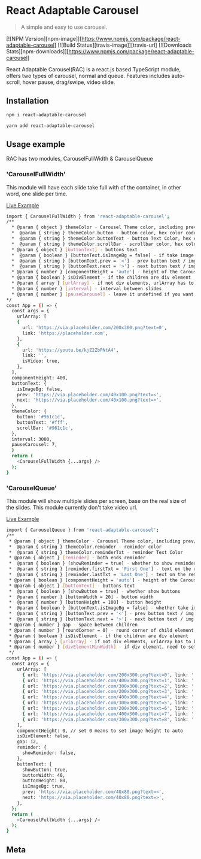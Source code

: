 # React Adaptable Carousel
> A simple and easy to use carousel.

[![NPM Version][npm-image]][https://www.npmjs.com/package/react-adaptable-carousel]
[![Build Status][travis-image]][travis-url]
[![Downloads Stats][npm-downloads]][https://www.npmjs.com/package/react-adaptable-carousel]

React Adaptable Carousel(RAC) is a react.js based TypeScript module, offers two types of carousel, normal and queue. Features includes auto-scroll, hover pause, drag/swipe, video slide.

## Installation

```sh
npm i react-adaptable-carousel
```
```sh
yarn add react-adaptable-carousel
```

## Usage example

RAC has two modules, CarouselFullWidth & CarouselQueue

### 'CarouselFullWidth'

This module will have each slide take full with of the container, in other word, one slide per time.

[Live Example](https://www.yaow.me/react-adaptable-carousel/?path=/story/carouselfullwidth--default)

```sh
import { CarouselFullWidth } from 'react-adaptable-carousel';
/**
  * @param { object } themeColor - Carousel Theme color, including prev/next buttons and scroll bar
  *  @param { string } themeColor.button - button color, hex color code
  *  @param { string } themeColor.buttonText - button Text Color, hex color code
  *  @param { string } themeColor.scrollBar - scrollbar color, hex color code
  * @param { object } [buttonText] - buttons text
  *  @param { boolean } [buttonText.isImageBg = false] - if take image as background, image size should be 40 x 100
  *  @param { string } [buttonText.prev = '<'] - prev button text / img src
  *  @param { string } [buttonText.next = '>'] - next button text / img src
  * @param { number } [componentHeight = 'auto'] - height of the Carousel,
  * @param { boolean } isDivElement - if the children are div element
  * @param { array } [urlArray] - if not div elements, urlArray has to be set
  * @param { number } [interval] - interval between slides
  * @param { number } [pauseCarousel] - leave it undefined if you want auto move, set to a number to pause on certain index
*/
const App = () => {
  const args = {
    urlArray: [
    {
      url: 'https://via.placeholder.com/200x300.png?text=0',
      link: 'https://placeholder.com',
    },
    {
      url: 'https://youtu.be/kjZ2ZbPNtA4',
      link: '',
      isVideo: true,
    },
  ],
  componentHeight: 400,
  buttonText: {
    isImageBg: false,
    prev: 'https://via.placeholder.com/40x100.png?text=<',
    next: 'https://via.placeholder.com/40x100.png?text=>',
  },
  themeColor: {
    button: '#961c1c',
    buttonText: '#fff',
    scrollBar: '#961c1c',
  },
  interval: 3000,
  pauseCarousel: 7,
  }
  return (
    <CarouselFullWidth {...args} />
  );
}
```
### 'CarouselQueue'

This module will show multiple slides per screen, base on the real size of the slides. This module currently don't take video url.

[Live Example](https://www.yaow.me/react-adaptable-carousel/?path=/story/carousel-queue--auto-height)

```sh
import { CarouselQueue } from 'react-adaptable-carousel';
/**
 * @param { object } themeColor - Carousel Theme color, including prev/next buttons and scroll bar
 *  @param { string } themeColor.reminder - reminder color
 *  @param { string } themeColor.reminderTxt - reminder Text Color
 * @param { object } [reminder] - both ends reminder
 *  @param { boolean } [showReminder = true] - whether to show reminder
 *  @param { string } [reminder.firstTxt = 'First One'] - text on the reminder for first one, default first one
 *  @param { string } [reminder.lastTxt = 'Last One'] - text on the reminder for last one, default last one
 * @param { boolean } [componentHeight = 'auto'] - height of the Carousel,
 * @param { object } [buttonText] - buttons text
 *  @param { boolean } [showButton = true] - whether show buttons
 *  @param { number } [buttonWidth = 20] - button width
 *  @param { number } [buttonHeight = 100] - button height
 *  @param { boolean } [buttonText.isImageBg = false] - whether take image as background, image size should be 40 x 100
 *  @param { string } [buttonText.prev = '<'] - prev button text / img src
 *  @param { string } [buttonText.next = '>'] - next button text / img src
 * @param { number } gap - space between children
 * @param { number } [roundCorner = 0] - round corner of child element
 * @param { boolean } isDivElement - if the children are div element
 * @param { array } [urlArray] - if not div elements, urlArray has to be set
 * @param { number } [divElementMinWidth] - if div element, need to set divElementMinWidth
 */
const App = () => {
  const args = {
    urlArray: [
      { url: 'https://via.placeholder.com/200x300.png?text=0', link: '' },
      { url: 'https://via.placeholder.com/400x300.png?text=1', link: '' },
      { url: 'https://via.placeholder.com/300x300.png?text=2', link: '' },
      { url: 'https://via.placeholder.com/200x300.png?text=3', link: '' },
      { url: 'https://via.placeholder.com/400x300.png?text=4', link: '' },
      { url: 'https://via.placeholder.com/300x300.png?text=5', link: '' },
      { url: 'https://via.placeholder.com/200x300.png?text=6', link: '' },
      { url: 'https://via.placeholder.com/400x300.png?text=7', link: '' },
      { url: 'https://via.placeholder.com/300x300.png?text=8', link: '' },
    ],
    componentHeight: 0, // set 0 means to set image height to auto
    isDivElement: false,
    gap: 12,
    reminder: {
      showReminder: false,
    },
    buttonText: {
      showButton: true,
      buttonWidth: 40,
      buttonHeight: 80,
      isImageBg: true,
      prev: 'https://via.placeholder.com/40x80.png?text=<',
      next: 'https://via.placeholder.com/40x80.png?text=>',
    },
  };
  return (
    <CarouselFullWidth {...args} />
  );
}
```

## Meta

